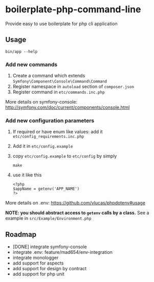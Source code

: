 # boilerplate-php-command-line
Provide easy to use boilerplate for php cli application

## Usage

```
bin/app --help
```

### Add new commands

1. Create a command which extends `Symfony\Component\Console\Command\Command`
2. Register namespace in `autoload` section of `composer.json`
3. Register command in `etc/commands.inc.php`

More details on symfony-console: http://symfony.com/doc/current/components/console.html

### Add new configuration parameters
1. If required or have enum like values: add it `etc/config_requirements.inc.php`
2. Add it in `etc/config.example`
3. copy `etc/config.example` to `etc/config` by simply

   ```
   make
   ```

4. use it like this

   ```
   <?php
   $appName = getenv('APP_NAME')
   ?>
   ```

More details on .env: https://github.com/vlucas/phpdotenv#usage

**NOTE: you should abstract access to `getenv` calls by a class.**
See a example in `src/Example/Environment.php`

## Roadmap
- [DONE] integrate symfony-console
- integrate .env: feature/mad654/env-integration
- integrate monologger
- add support for aspects
- add support for design by contract
- add support for php unit
